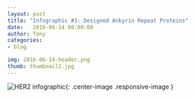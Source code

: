 ```yaml
---
layout: post
title: "Infographic #3: Designed Ankyrin Repeat Proteins"
date:   2016-06-14 08:00:00
author: Tony
categories: 
- blog

img: 2016-06-14-header.png
thumb: thumbnail2.jpg
---
```


![HER2 infographic](https://raw.githubusercontent.com/mgem/mgem.github.io/master/img/blog/post_content/2016-06-14/Infographic1-02){: .center-image .responsive-image }

